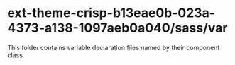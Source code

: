 # ext-theme-crisp-b13eae0b-023a-4373-a138-1097aeb0a040/sass/var

This folder contains variable declaration files named by their component class.
